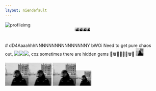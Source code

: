 ```yaml
---
layout: niendefault
---
```

<img src="/assets/profile_blur.jpg" alt="profileimg">
<div style="display: flex; flex-wrap: wrap; justify-content: space-around; width: 50px; height: 50px; margin: auto;">
  <img src="assets/profile_blur.jpg" width="25%" height="25%">
  <img src="assets/profile_blur.jpg" width="25%" height="25%">
  <img src="assets/profile_blur.jpg" width="25%" height="25%">
  <img src="assets/profile_blur.jpg" width="25%" height="25%">
</div>
# dD4AaaahhhNNNNNNNNNNNNNNNNY bWOi
Need to get pure chaos out, <img src="https://media.giphy.com/media/CS1EfWWymZPeo/giphy.gif" width="10%" /><img src="https://media.giphy.com/media/CS1EfWWymZPeo/giphy.gif" width="5%" /><img src="https://media.giphy.com/media/CS1EfWWymZPeo/giphy.gif" width="2%" />, coz sometimes there are hidden gems 💎🗑️💎💎💎💎🗑️💎 <img src="assets/profile_blur.jpg" width="5%" height="5%">

<img src="assets/profile_blur.jpg" width="15%" height="15%"><img src="assets/profile_blur.jpg" width="15%" height="15%">
<img src="assets/profile_blur.jpg" width="15%" height="15%"><img src="assets/profile_blur.jpg" width="10%" height="10%">


